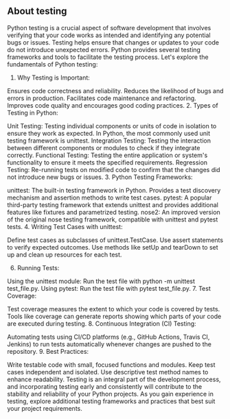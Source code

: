 ## About testing

Python testing is a crucial aspect of software development that involves verifying that your code works as intended and identifying any potential bugs or issues. Testing helps ensure that changes or updates to your code do not introduce unexpected errors. Python provides several testing frameworks and tools to facilitate the testing process. Let's explore the fundamentals of Python testing:

1. Why Testing is Important:

Ensures code correctness and reliability.
Reduces the likelihood of bugs and errors in production.
Facilitates code maintenance and refactoring.
Improves code quality and encourages good coding practices.
2. Types of Testing in Python:

Unit Testing: Testing individual components or units of code in isolation to ensure they work as expected. In Python, the most commonly used unit testing framework is unittest.
Integration Testing: Testing the interaction between different components or modules to check if they integrate correctly.
Functional Testing: Testing the entire application or system's functionality to ensure it meets the specified requirements.
Regression Testing: Re-running tests on modified code to confirm that the changes did not introduce new bugs or issues.
3. Python Testing Frameworks:

unittest: The built-in testing framework in Python. Provides a test discovery mechanism and assertion methods to write test cases.
pytest: A popular third-party testing framework that extends unittest and provides additional features like fixtures and parametrized testing.
nose2: An improved version of the original nose testing framework, compatible with unittest and pytest tests.
4. Writing Test Cases with unittest:

Define test cases as subclasses of unittest.TestCase.
Use assert statements to verify expected outcomes.
Use methods like setUp and tearDown to set up and clean up resources for each test.

6. Running Tests:

Using the unittest module: Run the test file with python -m unittest test_file.py.
Using pytest: Run the test file with pytest test_file.py.
7. Test Coverage:

Test coverage measures the extent to which your code is covered by tests.
Tools like coverage can generate reports showing which parts of your code are executed during testing.
8. Continuous Integration (CI) Testing:

Automating tests using CI/CD platforms (e.g., GitHub Actions, Travis CI, Jenkins) to run tests automatically whenever changes are pushed to the repository.
9. Best Practices:

Write testable code with small, focused functions and modules.
Keep test cases independent and isolated.
Use descriptive test method names to enhance readability.
Testing is an integral part of the development process, and incorporating testing early and consistently will contribute to the stability and reliability of your Python projects. As you gain experience in testing, explore additional testing frameworks and practices that best suit your project requirements.